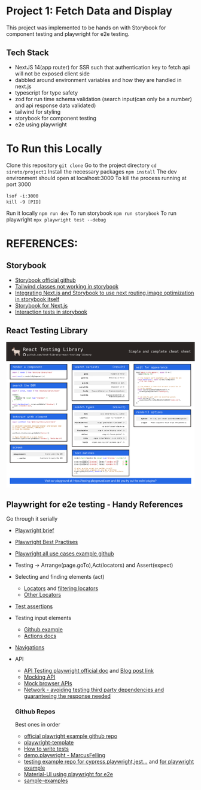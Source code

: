 # Project 1: Fetch Data and Display

This project was implemented to be hands on with Storybook for component testing and playwright for e2e testing.

## Tech Stack

- NextJS 14(app router) for SSR such that authentication key to fetch api will not be exposed client side
- dabbled around environment variables and how they are handled in next.js
- typescript for type safety
- zod for run time schema validation (search input(can only be a number) and api response data validated)
- tailwind for styling
- storybook for component testing
- e2e using playwright

# To Run this Locally

Clone this repository
`git clone`
Go to the project directory
`cd sireto/project1`
Install the necessary packages
`npm install`
The dev environment should open at localhost:3000
To kill the process running at port 3000

```
lsof -i:3000
kill -9 [PID]
```

Run it locally
`npm run dev`
To run storybook
`npm run storybook`
To run playwright
`npx playwright test --debug`

# REFERENCES:

## Storybook

- [Storybook official github](https://github.com/storybookjs/storybook/blob/next/test-storybooks/external-docs/components/AccountForm.stories.tsx)
- [Tailwind classes not working in storybook ](https://dev.to/lico/nextjs-using-tailwind-with-storybook-5aie)
- [Integrating Next.js and Storybook to use next routing,image optimization in storybook itself](https://storybook.js.org/blog/integrate-nextjs-and-storybook-automatically/)
- [Storybook for Next.js](https://storybook.js.org/docs/8.0/get-started/nextjs)
- [Interaction tests in storybook](https://storybook.js.org/docs/writing-tests/interaction-testing)

## React Testing Library

![alt text](./public//images//rtl-cheat-sheet.png)

## Playwright for e2e testing - Handy References

Go through it serially

- [Playwright brief](https://ray.run/blog/mastering-playwright-test-automation-your-comprehensive-cheat-sheet#seeking-out-page-elements)

- [Playwright Best Practises](https://playwright.dev/docs/best-practices)

- [Playwright all use cases example github](https://github.com/MarcusFelling/demo.playwright/blob/main/basic/2-actions.spec.ts)

- Testing -> Arrange(page.goTo),Act(locators) and Assert(expect)

- Selecting and finding elements (act)

  - [Locators](https://playwright.dev/docs/locators) and [filtering locators](https://playwright.dev/docs/locators#filtering-locators)
  - [Other Locators](https://playwright.dev/docs/other-locators)

- [Test assertions](https://playwright.dev/docs/test-assertions)

- Testing input elements

  - [Github example](https://github.com/MarcusFelling/demo.playwright/blob/main/basic/2-actions.spec.ts)
  - [Actions docs](https://playwright.dev/docs/input)

- [Navigations](https://playwright.dev/docs/navigations)

- API

  - [API Testing playwright official doc](https://playwright.dev/docs/api-testing) and [Blog post link](https://anandhik.medium.com/api-testing-in-playwright-a4d031ba427c)
  - [Mocking API](https://playwright.dev/docs/mock)
  - [Mock browser APIs](https://playwright.dev/docs/mock-browser-apis)
  - [Network - avoiding testing third party dependencies and guaranteeing the response needed](https://playwright.dev/docs/network)

  ### Github Repos

  Best ones in order

  - [official plawright example github repo](https://github.com/microsoft/playwright/tree/main/examples)
  - [playwright-template](https://github.com/abhaybharti/playwright-framework-template/tree/master/src/tests)
  - [How to write tests](https://github.com/LambdaTest/playwright-sample/blob/main/playwright-test-ts/tests/download.spec.ts)
  - [demo.playwright - MarcusFelling](https://github.com/MarcusFelling/demo.playwright)
  - [testing example repo for cypress,playwright,jest...](https://github.com/testomatio) and [for playwright example](https://github.com/testomatio/examples/tree/master/playwright)
  - [Material-UI using playwright for e2e](https://github.com/mui/material-ui/tree/master/test)
  - [sample-examples](https://github.com/akshayp7/playwright-typescript-playwright-test/tree/main/tests)
